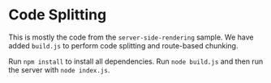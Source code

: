# Code Splitting

This is mostly the code from the `server-side-rendering` sample. We have added `build.js` to perform code splitting and
route-based chunking.

Run `npm install` to install all dependencies. Run `node build.js` and then run the server with `node index.js`.
